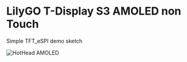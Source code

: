 # LilyGO T-Display S3 AMOLED non Touch
 Simple TFT_eSPI  demo sketch
 
![HotHead AMOLED](https://github.com/user-attachments/assets/a355db82-a994-42e6-a37e-187748f5fe51)
